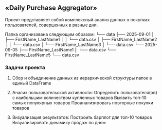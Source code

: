 ## «Daily Purchase Aggregator»

Проект представляет собой комплексный анализ данных о покупках пользователей, совершенных в разные дни.

Папка организована следующим образом:
└── data
   ├── 2025-09-01
   │  ├── FirstName_LastName1
   │  │   └── data.csv
   │  ├── FirstName_LastName2
   │  │   └── data.csv
   │  └── FirstName_LastName3
   │      └── data.csv
   └── 2025-09-05
      ├── FirstName_LastName1
      │   └── data.csv
      └── FirstName_LastName5
          └── data.csv

### Задачи проекта
1) Сбор и объединение данных из иерархической структуры папок в единый DataFrame
   
2) Анализ пользовательской активности:
  Определить пользователя(ов) с наибольшим количеством купленных товаров
  Выявить топ-10 самых популярных товаров
  Проанализировать повторные покупки товаров

3) Визуализация результатов:
  Построить барплот для топ-10 товаров
  Визуализировать динамику продаж по дням
